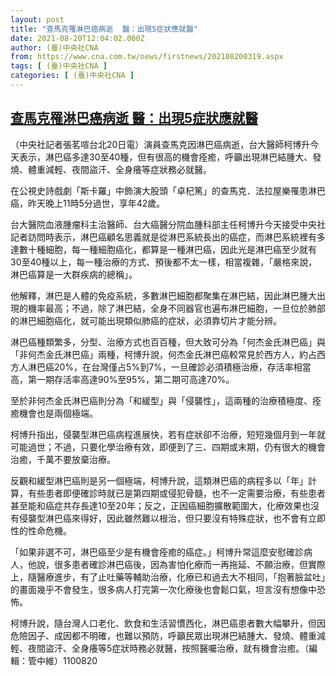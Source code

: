 ```yaml
---
layout: post
title: "查馬克罹淋巴癌病逝  醫：出現5症狀應就醫"
date: 2021-08-20T12:04:02.000Z
author: (臺)中央社CNA
from: https://www.cna.com.tw/news/firstnews/202108200319.aspx
tags: [ (臺)中央社CNA ]
categories: [ (臺)中央社CNA ]
---
```

<!--1629461042000-->
[查馬克罹淋巴癌病逝  醫：出現5症狀應就醫](https://www.cna.com.tw/news/firstnews/202108200319.aspx)
------

<div>
<div></div><div class="paragraph"><p>（中央社記者張茗喧台北20日電）演員查馬克因淋巴癌病逝，台大醫師柯博升今天表示，淋巴癌多達30至40種，但有很高的機會痊癒，呼籲出現淋巴結腫大、發燒、體重減輕、夜間盜汗、全身癢等症狀務必就醫。</p><p>在公視史詩戲劇「斯卡羅」中飾演大股頭「卓杞篤」的查馬克．法拉屋樂罹患淋巴癌，昨天晚上11時5分過世，享年42歲。</p><p>台大醫院血液腫瘤科主治醫師、台大癌醫分院血腫科部主任柯博升今天接受中央社記者訪問時表示，淋巴癌顧名思義就是從淋巴系統長出的癌症，而淋巴系統裡有多達數十種細胞，每一種細胞癌化，都算是一種淋巴癌，因此光是淋巴癌至少就有30至40種以上，每一種治療的方式、預後都不太一樣，相當複雜，「嚴格來說，淋巴癌算是一大群疾病的總稱」。</p><p>他解釋，淋巴是人體的免疫系統，多數淋巴細胞都聚集在淋巴結，因此淋巴腫大出現的機率最高；不過，除了淋巴結，全身不同器官也遍布淋巴細胞，一旦位於肺部的淋巴細胞癌化，就可能出現類似肺癌的症狀，必須靠切片才能分辨。</p><p>淋巴癌種類繁多，分型、治療方式也百百種，但大致可分為「何杰金氏淋巴癌」與「非何杰金氏淋巴癌」兩種，柯博升說，何杰金氏淋巴癌較常見於西方人，約占西方人淋巴癌20%，在台灣僅占5%到7%，一旦確診必須積極治療，存活率相當高，第一期存活率高達90%至95%，第二期可高達70%。</p><p>至於非何杰金氏淋巴癌則分為「和緩型」與「侵襲性」，這兩種的治療積極度、痊癒機會也是兩個極端。</p><p>柯博升指出，侵襲型淋巴癌病程進展快，若有症狀卻不治療，短短幾個月到一年就可能過世；不過，只要化學治療有效，即便到了三、四期或末期，仍有很大的機會治癒，千萬不要放棄治療。</p><p>反觀和緩型淋巴癌則是另一個極端，柯博升說，這類淋巴癌的病程多以「年」計算，有些患者即便確診時就已是第四期或侵犯骨髓，也不一定需要治療，有些患者甚至能和癌症共存長達10至20年；反之，正因癌細胞擴散範圍大，化療效果也沒有侵襲型淋巴癌來得好，因此雖然難以根治，但只要沒有特殊症狀，也不會有立即性的性命危機。</p><p>「如果非選不可，淋巴癌至少是有機會痊癒的癌症。」柯博升常這麼安慰確診病人，他說，很多患者確診淋巴癌後，因為害怕化療而一再拖延、不願治療，但實際上，隨醫療進步，有了止吐藥等輔助治療，化療已和過去大不相同，「抱著臉盆吐」的畫面幾乎不會發生，很多病人打完第一次化療後也會鬆口氣，坦言沒有想像中恐怖。</p><p>柯博升說，隨台灣人口老化、飲食和生活習慣西化，淋巴癌患者數大幅攀升，但因危險因子、成因都不明確，也難以預防，呼籲民眾出現淋巴結腫大、發燒、體重減輕、夜間盜汗、全身癢等5症狀時務必就醫，按照醫囑治療，就有機會治癒。（編輯：管中維）1100820</p></div>
</div>
